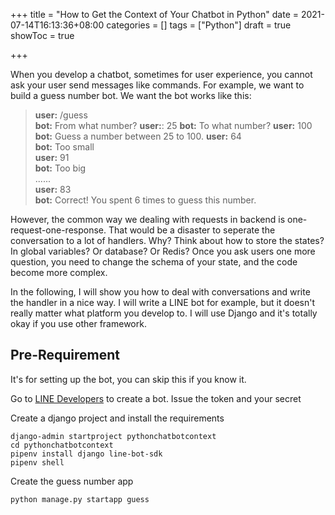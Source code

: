 +++
title = "How to Get the Context of Your Chatbot in Python"
date = 2021-07-14T16:13:36+08:00
categories = []
tags = ["Python"]
draft = true
showToc = true

+++

When you develop a chatbot, sometimes for user experience, you cannot ask your user send messages like  commands. For example, we want to build a guess number bot. We want the bot works like this:

> **user:** /guess  
> **bot:** From what number?
> **user:**: 25
> **bot:** To what number?
> **user:** 100
> **bot:** Guess a number between 25 to 100.
> **user:** 64  
> **bot:** Too small  
> **user:** 91  
> **bot:** Too big  
> ......  
> **user:** 83  
> **bot:** Correct! You spent 6 times to guess this number.

However, the common way we dealing with requests in backend is one-request-one-response. That would be a disaster to seperate the conversation to a lot of handlers. Why? Think about how to store the states? In global variables? Or database? Or Redis? Once you ask users one more question, you need to change the schema of your state, and the code become more complex. 

In the following, I will show you how to deal with conversations and write the handler in a nice way. I will write a LINE bot for example, but it doesn't really matter what platform you develop to. I will use Django and it's totally okay if you use other framework.

## Pre-Requirement

It's for setting up the bot, you can skip this if you know it.

Go to [LINE Developers](https://developers.line.biz) to create a bot. Issue the token and your secret

Create a django project and install the requirements

```
django-admin startproject pythonchatbotcontext
cd pythonchatbotcontext
pipenv install django line-bot-sdk
pipenv shell
```

Create the guess number app

```
python manage.py startapp guess
```

